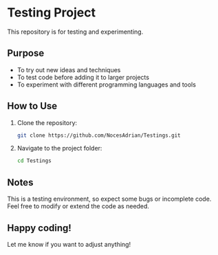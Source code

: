 # Testing Project

This repository is for testing and experimenting.

## Purpose
- To try out new ideas and techniques  
- To test code before adding it to larger projects  
- To experiment with different programming languages and tools  

## How to Use
1. Clone the repository:  
   ```bash
   git clone https://github.com/NocesAdrian/Testings.git
   ```
2. Navigate to the project folder:
   ```bash
   cd Testings
   ```
## Notes
This is a testing environment, so expect some bugs or incomplete code.
Feel free to modify or extend the code as needed.

## Happy coding!
Let me know if you want to adjust anything!

